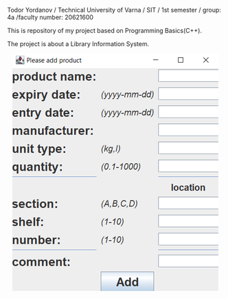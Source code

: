Todor Yordanov / Technical University of Varna / SIT / 1st semester / group: 4a /faculty number: 20621600

This is repository of my project based on Programming Basics(C++).

The project is about a Library Information System.
<p align="center">
  <img src="https://github.com/yordanov0502/OOP1-project/blob/master/image2.png?raw=true" />
</p>
